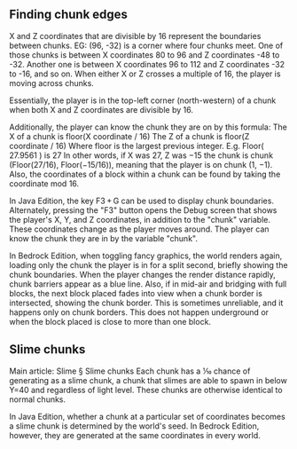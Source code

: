 ## Finding chunk edges

X and Z coordinates that are divisible by 16 represent the boundaries between chunks.  EG:  (96, -32) is a corner where four chunks meet. One of those chunks is between X coordinates 80 to 96 and Z coordinates -48 to -32. Another one is between X coordinates 96 to 112 and Z coordinates -32 to -16, and so on. When either X or Z crosses a multiple of 16, the player is moving across chunks. 

Essentially, the player is in the top-left corner (north-western) of a chunk when both X and Z coordinates are divisible by 16.

Additionally, the player can know the chunk they are on by this formula:
The X of a chunk is floor(X coordinate / 16)
The Z of a chunk is floor(Z coordinate / 16)
Where floor is the largest previous integer. E.g. Floor( 27.9561 ) is 27 
In other words, if X was 27, Z was −15 the chunk is chunk (Floor(27/16), Floor(−15/16)), meaning that the player is on chunk (1, −1).
Also, the coordinates of a block within a chunk can be found by taking the coordinate mod 16.

In Java Edition, the key F3 + G can be used to display chunk boundaries. Alternately, pressing the "F3" button opens the Debug screen that shows the player's X, Y, and Z coordinates, in addition to the "chunk" variable. These coordinates change as the player moves around. The player can know the chunk they are in by the variable "chunk".

In Bedrock Edition, when toggling fancy graphics, the world renders again, loading only the chunk the player is in for a split second, briefly showing the chunk boundaries. When the player changes the render distance rapidly, chunk barriers appear as a blue line.
Also, if in mid-air and bridging with full blocks, the next block placed fades into view when a chunk border is intersected, showing the chunk border. This is sometimes unreliable, and it happens only on chunk borders. This does not happen underground or when the block placed is close to more than one block.

## Slime chunks
Main article: Slime § Slime chunks
Each chunk has a 1⁄10 chance of generating as a slime chunk, a chunk that slimes are able to spawn in below Y=40 and regardless of light level. These chunks are otherwise identical to normal chunks.

In Java Edition, whether a chunk at a particular set of coordinates becomes a slime chunk is determined by the world's seed. In Bedrock Edition, however, they are generated at the same coordinates in every world.


